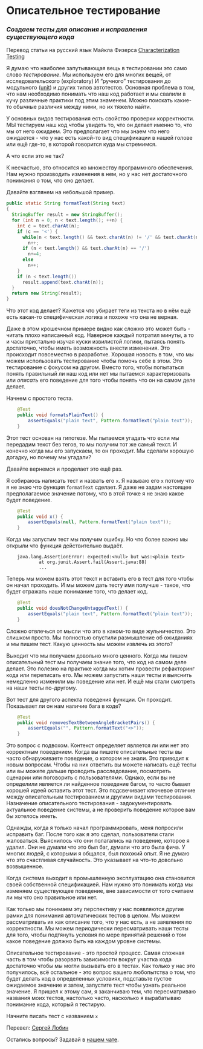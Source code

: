 # Описательное тестирование

### _Создаем тесты для описания и исправления существующего кода_

Перевод статьи на русский язык Майкла Физерса [Characterization Testing](https://michaelfeathers.silvrback.com/characterization-testing)

Я думаю что наиболее запутывающая вещь в тестировании это само слово _тестирование_.  Мы используем его для многих вещей, от исследовательского (exploratory) И “ручного” тестирования до модульного ([unit](UnitTest.md)) и других типов автотестов. Основная проблема в том, что нам необходимо понимать что наш код работает и мы свалили в кучу различные практики под этим знаменем. Можно поискать какие-то обычные различия между ними, но их тяжело найти.

У основных видов тестирования есть свойство проверки корректности. МЫ тестируем наш код чтобы увидеть то, что он делает именно то, что мы от него ожидаем. Это предполагает что мы знаем что него ожидается - что у нас есть какой-то вид спецификации в нашей голове или ещё где-то, в которой говорится куда мы стремимся.

А что если это не так?

К несчастью, это относится ко множеству программного обеспечения. Нам нужно производить изменения в нем, но у нас нет достаточного понимания о том, что оно делает.

Давайте взглянем на небольшой пример.

```java 
public static String formatText(String text) 
{
  StringBuffer result = new StringBuffer();
  for (int n = 0; n < text.length(); ++n) {
    int c = text.charAt(n);
    if (c == '<') {
      while(n < text.length() && text.charAt(n) != '/' && text.charAt(n) != '>')
        n++;
      if (n < text.length() && text.charAt(n) == '/')
        n+=4;
      else
        n++;
    }
    if (n < text.length())
      result.append(text.charAt(n));
  }
  return new String(result);
}
```
Что этот код делает? Кажется что убирает теги из текста но в нём ещё есть какая-то специфическая логика и похоже что она не верная.

Даже в этом крошечном примере видно как сложно это может быть - читать плохо написанный код. Наверное каждый потратил минуты, а то и часы пристально изучая куски извилистой логики, пытаясь понять достаточно, чтобы иметь возможность внести изменения. Это происходит повсеместно в разработке. Хорошая новость в том, что мы можем использовать тестирование чтобы помочь себе в этом. Это тестирование с фокусом на другом. Вместо того, чтобы попытаться понять правильный ли наш код или нет мы пытаемся характеризовать или _описать_ его поведение для того чтобы понять что он на самом деле делает.

Начнем с простого теста.
```java
    @Test
    public void formatsPlainText() {
        assertEquals("plain text", Pattern.formatText("plain text"));
    }
```
Этот тест основан на гипотезе. Мы пытаемся угадать что если мы передадим текст без тегов, то мы получим тот же самый текст. И конечно когда мы его запускаем, то он проходит. Мы сделали хорошую догадку, но почему мы угадали?

Давайте вернемся и проделает это ещё раз.

Я собираюсь написать тест и назвать его ```x```. Я называю его ```x``` потому что я не знаю что функция ```formatText``` сделает. Я даже не задам настоящее предполагаемое значение потому, что в этой точке я не знаю какое будет поведение.
```java
    @Test
    public void x() {
        assertEquals(null, Pattern.formatText("plain text"));
    }
```
Когда мы запустим тест мы получим ошибку. Но что более важно мы открыли что функция действительно выдаёт.
```
    java.lang.AssertionError: expected:<null> but was:<plain text>
            at org.junit.Assert.fail(Assert.java:88)
            ...
```
Теперь мы можем взять этот текст и вставить его в тест для того чтобы он начал проходить. И мы можем дать тесту имя получше - такое, что будет отражать наше понимание того, что делает код.

```java
    @Test
    public void doesNotChangeUntaggedText() {
        assertEquals("plain text", Pattern.formatText("plain text"));
    }
```

Сложно отвлечься от мысли что это в каком-то виде жульничество. Это слишком просто. Мы полностью опустили размышление об ожиданиях и мы пишем тест. Какую ценность мы можем извлечь из этого?

Выходит что мы получаем довольно много ценного. Когда мы пишем описательный тест мы получаем знание того, что код на самом деле делает. Это полезно на практике когда мы хотим провести рефакторинг кода или переписать его. Мы можем запустить наши тесты и выяснить немедленно изменили мы поведение или нет. И ещё мы стали смотреть на наши тесты по-другому.

Вот тест для другого аспекта поведения функции. Он проходит. Показывает ли он нам наличие бага в коде?

```java
    @Test
    public void removesTextBetweenAngleBracketPairs() {
        assertEquals("", Pattern.formatText("<>")); 
    }
```

Это вопрос с подвохом. Контекст определяет является ли или нет это корректным поведением. Когда вы пишете описательные тесты вы часто обнаруживаете поведение, о котором не знали. Это приводит к новым вопросам. Чтобы на них ответить вы можете написать ещё тесты или вы можете дальше проводить расследование, посмотреть сценарии или поговорить с пользователями. Однако, если вы не определили является ли найденное поведение багом, то часто бывает хорошей идеей оставить этот тест. Это подсвечивает ключевое отличие между описательным тестированием и другими видами тестирования. Назначение описательного тестирования - задокументировать актуальное поведение системы, а не проверить поведение которое вам бы хотелось иметь.

Однажды, когда я только начал программировать, меня попросили исправить баг. После того как я это сделал, пользователи стали жаловаться. Выяснилось что они полагались на поведение, которое я удалил. Они не думали что это был баг, думали что это была фича. У многих людей, с которыми я общался, был похожий опыт. Я не думаю что это счастливая случайность. Это указывает на что-то довольно возвышенное.

Когда система выходит в промышленную эксплуатацию она становится своей собственной спецификацией. Нам нужно это понимать когда мы изменяем существующее поведение, вне зависимости от того считаем ли мы что оно правильное или нет.


Как только мы понимаем эту перспективу у нас появляются другие рамки для понимания автоматических тестов в целом. Мы можем рассматривать их как описание того, что у нас есть, а не заявления по корректности. Мы можем периодически пересматривать наши тесты для того, чтобы подтянуть условия по мере принятий решений о том какое поведение должно быть на каждом уровне системы.

Описательное тестирование - это простой процесс. Самая сложная часть в том чтобы разорвать зависимости вокруг участка кода достаточно чтобы мы могли вызывать его в тестах. Как только у нас это получилось, всё остальное - это вопрос вашего любопытства о том, что будет делать код в определенных условиях, подставьте пустое ожидаемое значение и затем, запустите тест чтобы узнать реальное значение. Я пришел к этому сам, я заканчиваю тем, что пересматриваю названия моих тестов, настолько часто, насколько я вырабатываю понимание кода, который я тестирую.

Начните писать тест с названием ```x```


Перевел: [Сергей Лобин](https://fb.com/2heoh)

Остались вопросы? Задавай в [нашем чате](https://t.me/technicalexcellenceru).